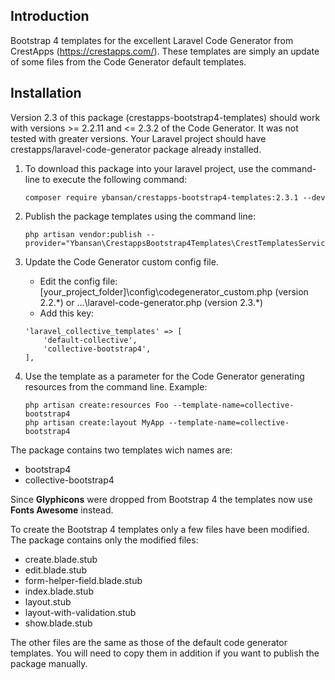## Introduction
Bootstrap 4 templates for the excellent Laravel Code Generator from CrestApps (https://crestapps.com/). These templates are simply an update of some files from the Code Generator default templates.

## Installation
Version 2.3 of this package (crestapps-bootstrap4-templates) should work with versions >= 2.2.11 and <= 2.3.2 of the Code Generator. It was not tested with greater versions.
Your Laravel project should have crestapps/laravel-code-generator package already installed.

1. To download this package into your laravel project, use the command-line to execute the following command:

	```
    composer require ybansan/crestapps-bootstrap4-templates:2.3.1 --dev
    ```

2. Publish the package templates using the command line:

    ```
    php artisan vendor:publish --provider="Ybansan\CrestappsBootstrap4Templates\CrestTemplatesServiceProvider"
    ```

3. Update the Code Generator custom config file.

    * Edit the config file: [your_project_folder]\config\codegenerator_custom.php (version 2.2.\*) or ...\laravel-code-generator.php (version 2.3.\*)
    * Add this key:

    ```
    'laravel_collective_templates' => [
        'default-collective',
        'collective-bootstrap4',
    ],
    ```

4. Use the template as a parameter for the Code Generator generating resources from the command line. Example:

    ```
    php artisan create:resources Foo --template-name=collective-bootstrap4
    php artisan create:layout MyApp --template-name=collective-bootstrap4
    ```

The package contains two templates wich names are:

* bootstrap4
* collective-bootstrap4

Since **Glyphicons** were dropped from Bootstrap 4 the templates now use **Fonts Awesome** instead.

To create the Bootstrap 4 templates only a few files have been modified. The package contains only the modified files:

* create.blade.stub
* edit.blade.stub
* form-helper-field.blade.stub
* index.blade.stub
* layout.stub
* layout-with-validation.stub
* show.blade.stub

The other files are the same as those of the default code generator templates. You will need to copy them in addition if you want to publish the package manually.

